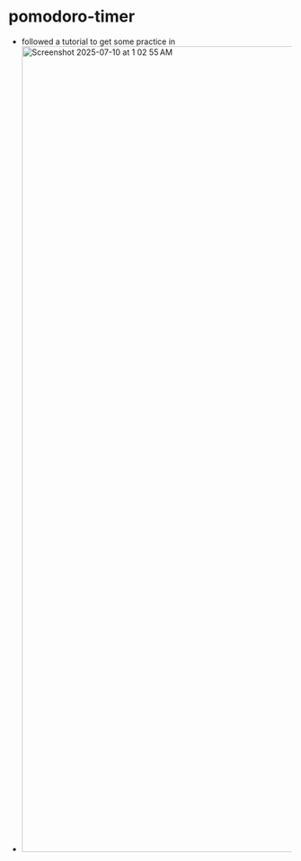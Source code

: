 # pomodoro-timer
- followed a tutorial to get some practice in
- <img width="1433" alt="Screenshot 2025-07-10 at 1 02 55 AM" src="https://github.com/user-attachments/assets/05b34b75-15d2-4890-8113-c24a12b40f0d" />
